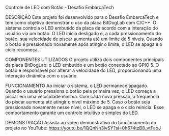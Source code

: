 Controle de LED com Botão - Desafio EmbarcaTech

DESCRIÇÃO
Este projeto foi desenvolvido para o Desafio EmbarcaTech e tem como objetivo demonstrar o uso da placa BitDogLab com C/C++. O sistema controla o LED embutido da placa de acordo com a interação do usuário via um botão. O LED inicia desligado e, a cada pressionamento do botão, sua velocidade de piscar aumenta até um limite de 5 níveis. Quando o botão é pressionado novamente após atingir o limite, o LED se apaga e o ciclo recomeça.

COMPONENTES UTILIZADOS
O projeto utiliza dois componentes principais da placa BitDogLab: o LED embutido e um botão conectado ao GPIO 5. O botão é responsável por alterar a velocidade do LED, proporcionando uma interação dinâmica com o usuário.

FUNCIONAMENTO
Ao iniciar o sistema, o LED permanece apagado. Quando o usuário pressiona o botão pela primeira vez, o LED começa a piscar em uma velocidade mínima. Com cada nova pressão, a frequência do piscar aumenta até atingir o nível máximo de 5. Caso o botão seja pressionado novamente nesse nível, o LED se apaga e o ciclo reinicia. Esse comportamento garante um controle intuitivo e simples do LED.

DEMONSTRAÇÃO
Assista ao vídeo demonstrativo do funcionamento do projeto no YouTube:
https://youtu.be/1QQnNn3ivSY?si=0h674tzB8_vtFaoJ

